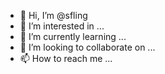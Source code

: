 - 👋 Hi, I’m @sfling
- 👀 I’m interested in ...
- 🌱 I’m currently learning ...
- 💞️ I’m looking to collaborate on ...
- 📫 How to reach me ...

<!---
sfling/sfling is a ✨ special ✨ repository because its `README.md` (this file) appears on your GitHub profile.
You can click the Preview link to take a look at your changes.
--->
